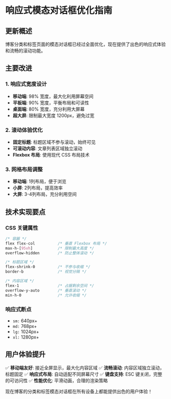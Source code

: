 # 响应式模态对话框优化指南

## 更新概述

博客分类和标签页面的模态对话框已经过全面优化，现在提供了出色的响应式体验和流畅的滚动功能。

## 主要改进

### 1. 响应式宽度设计

- **移动端**: 98% 宽度，最大化利用屏幕空间
- **平板端**: 90% 宽度，平衡布局和可读性
- **桌面端**: 80% 宽度，充分利用大屏幕
- **超大屏**: 限制最大宽度 1200px，避免过宽

### 2. 滚动体验优化

- **固定标题**: 标题区域不参与滚动，始终可见
- **可滚动内容**: 文章列表区域独立滚动
- **Flexbox 布局**: 使用现代 CSS 布局技术

### 3. 网格布局调整

- **移动端**: 1列布局，便于浏览
- **小屏**: 2列布局，提高效率
- **大屏**: 3-4列布局，充分利用空间

## 技术实现要点

### CSS 关键属性

```css
/* 容器 */
flex flex-col          /* 垂直 Flexbox 布局 */
max-h-[95vh]           /* 限制最大高度 */
overflow-hidden        /* 防止整体滚动 */

/* 标题区域 */
flex-shrink-0          /* 不参与收缩 */
border-b               /* 视觉分隔 */

/* 内容区域 */
flex-1                 /* 占据剩余空间 */
overflow-y-auto        /* 垂直滚动 */
min-h-0                /* 允许收缩 */
```

### 响应式断点

- `sm:` 640px+
- `md:` 768px+
- `lg:` 1024px+
- `xl:` 1280px+

## 用户体验提升

✅ **移动端友好**: 接近全屏显示，最大化内容区域
✅ **流畅滚动**: 内容区域独立滚动，标题固定
✅ **响应式布局**: 自动适配不同屏幕尺寸
✅ **键盘支持**: ESC 键关闭，完整的可访问性
✅ **性能优化**: 平滑动画，合理的渲染策略

现在博客的分类和标签模态对话框在所有设备上都能提供出色的用户体验！

